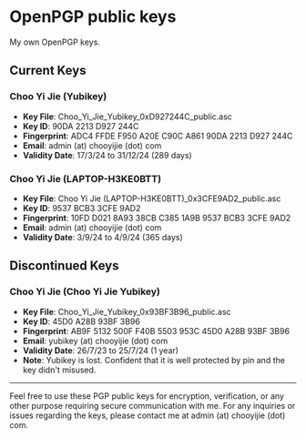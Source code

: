 # OpenPGP public keys
 My own OpenPGP keys.

## Current Keys

### Choo Yi Jie (Yubikey)
- **Key File**: Choo_Yi_Jie_Yubikey_0xD927244C_public.asc
- **Key ID**: 90DA 2213 D927 244C
- **Fingerprint**: ADC4 FFDE F950 A20E C90C A861 90DA 2213 D927 244C
- **Email**: admin (at) chooyijie (dot) com
- **Validity Date**: 17/3/24 to 31/12/24 (289 days)

### Choo Yi Jie (LAPTOP-H3KE0BTT)
- **Key File**: Choo Yi Jie (LAPTOP-H3KE0BTT)_0x3CFE9AD2_public.asc
- **Key ID**: 9537 BCB3 3CFE 9AD2
- **Fingerprint**: 10FD D021 8A93 38CB C385 1A9B 9537 BCB3 3CFE 9AD2
- **Email**: admin (at) chooyijie (dot) com
- **Validity Date**: 3/9/24 to 4/9/24 (365 days)

## Discontinued Keys

### Choo Yi Jie (Choo Yi Jie Yubikey)
- **Key File**: Choo_Yi_Jie_Yubikey_0x93BF3B96_public.asc
- **Key ID**: 45D0 A28B 93BF 3B96
- **Fingerprint**: AB9F 5132 500F F40B 5503 953C 45D0 A28B 93BF 3B96
- **Email**: yubikey (at) chooyijie (dot) com
- **Validity Date**: 26/7/23 to 25/7/24 (1 year)
- **Note**: Yubikey is lost. Confident that it is well protected by pin and the key didn't misused.

---

Feel free to use these PGP public keys for encryption, verification, or any other purpose requiring secure communication with me. For any inquiries or issues regarding the keys, please contact me at admin (at) chooyijie (dot) com.
